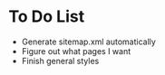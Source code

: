 # To Do List

- Generate sitemap.xml automatically
- Figure out what pages I want
- Finish general styles
